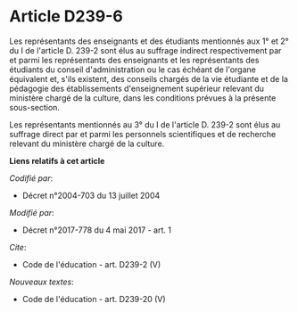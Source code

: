 # Article D239-6

Les représentants des enseignants et des étudiants mentionnés aux 1° et 2° du I de l'article D. 239-2 sont élus au suffrage
indirect respectivement par et parmi les représentants des enseignants et les représentants des étudiants du conseil
d'administration ou le cas échéant de l'organe équivalent et, s'ils existent, des conseils chargés de la vie étudiante et de
la pédagogie des établissements d'enseignement supérieur relevant du ministère chargé de la culture, dans les conditions
prévues à la présente sous-section. 

Les représentants mentionnés au 3° du I de l'article D. 239-2 sont élus au suffrage direct par et parmi les personnels
scientifiques et de recherche relevant du ministère chargé de la culture.

**Liens relatifs à cet article**

_Codifié par_:

  - Décret n°2004-703 du 13 juillet 2004

_Modifié par_:

  - Décret n°2017-778 du 4 mai 2017 - art. 1

_Cite_:

  - Code de l'éducation - art. D239-2 (V)

_Nouveaux textes_:

  - Code de l'éducation - art. D239-20 (V)
